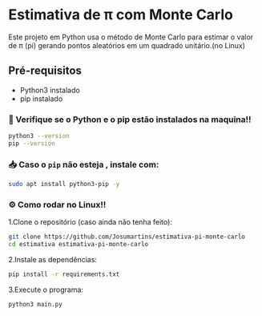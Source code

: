 # Estimativa de π com Monte Carlo

Este projeto em Python usa o método de Monte Carlo para estimar o valor de π (pi) gerando pontos aleatórios em um quadrado unitário.(no Linux)

## Pré-requisitos
- Python3 instalado
- pip instalado

### :mag_right: Verifique se o Python e o pip estão instalados na maquina!!

```bash
python3 --version
pip --version
```

### :inbox_tray: Caso o `pip` não esteja , instale com:
```bash
sudo apt install python3-pip -y
```
### :gear: **Como rodar no Linux!!**

1.Clone o repositório (caso ainda não tenha feito):
```bash
git clone https://github.com/Josumartins/estimativa-pi-monte-carlo
cd estimativa estimativa-pi-monte-carlo
```

2.Instale as dependências:
```bash
pip install -r requirements.txt
```

3.Execute o programa:
```bash
python3 main.py
```

